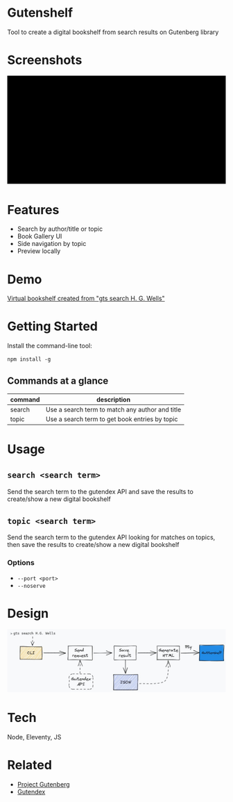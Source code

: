 
# Gutenshelf

Tool to create a digital bookshelf from search results on Gutenberg library 

# Screenshots

![Gutenshelf screenshot](guten-screenshot.gif)

# Features

* Search by author/title or topic
* Book Gallery UI
* Side navigation by topic
* Preview locally

# Demo
[Virtual bookshelf created from "gts search H. G. Wells"](https://steady-truffle-26163f.netlify.app/)

# Getting Started

Install the command-line tool:

```
npm install -g
```

## Commands at a glance

| command                | description                                       |
| ---------------------- | ------------------------------------------------- |
| search                 |  Use a search term to match any author and title  |
| topic                  |  Use a search term to get book entries by topic   |

# Usage

## `search <search term>`

Send the search term to the gutendex API and save the results to create/show a new digital bookshelf

## `topic <search term>`

Send the search term to the gutendex API looking for matches on topics, then save the results to create/show a new digital bookshelf

### Options

- `--port <port>`
- `--noserve`

# Design
![Workflow schema](schema.jpg)

# Tech
Node, Eleventy, JS

# Related
* [Project Gutenberg](https://www.gutenberg.org/)
* [Gutendex](https://gutendex.com/)